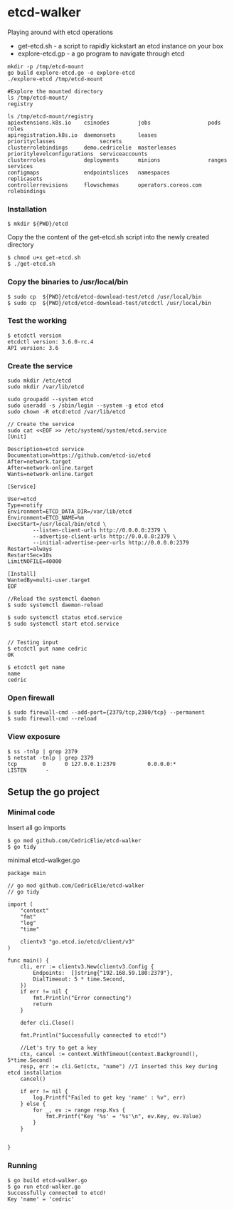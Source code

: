 # etcd-walker
Playing around with etcd operations
* get-etcd.sh - a script to rapidly kickstart an etcd instance on your box
* explore-etcd.gp - a go program to navigate through etcd
````
mkdir -p /tmp/etcd-mount
go build explore-etcd.go -o explore-etcd
./explore-etcd /tmp/etcd-mount

#Explore the mounted directory
ls /tmp/etcd-mount/
registry

ls /tmp/etcd-mount/registry
apiextensions.k8s.io    csinodes         jobs                  pods                         roles
apiregistration.k8s.io  daemonsets       leases                priorityclasses              secrets
clusterrolebindings     demo.cedricelie  masterleases          prioritylevelconfigurations  serviceaccounts
clusterroles            deployments      minions               ranges                       services
configmaps              endpointslices   namespaces            replicasets
controllerrevisions     flowschemas      operators.coreos.com  rolebindings
````


### Installation
````
$ mkdir ${PWD}/etcd
````

Copy the the content of the get-etcd.sh script into the newly created directory
````
$ chmod u+x get-etcd.sh
$ ./get-etcd.sh
````
### Copy the binaries to /usr/local/bin
````
$ sudo cp  ${PWD}/etcd/etcd-download-test/etcd /usr/local/bin
$ sudo cp  ${PWD}/etcd/etcd-download-test/etcdctl /usr/local/bin
````

### Test the working
```
$ etcdctl version
etcdctl version: 3.6.0-rc.4
API version: 3.6
```

### Create the service
````
sudo mkdir /etc/etcd
sudo mkdir /var/lib/etcd

sudo groupadd --system etcd
sudo useradd -s /sbin/login --system -g etcd etcd
sudo chown -R etcd:etcd /var/lib/etcd

// Create the service
sudo cat <<EOF >> /etc/systemd/system/etcd.service
[Unit]

Description=etcd service
Documentation=https://github.com/etcd-io/etcd
After=network.target
After=network-online.target
Wants=network-online.target

[Service]

User=etcd
Type=notify
Environment=ETCD_DATA_DIR=/var/lib/etcd
Environment=ETCD_NAME=%m
ExecStart=/usr/local/bin/etcd \
        --listen-client-urls http://0.0.0.0:2379 \
        --advertise-client-urls http://0.0.0.0:2379 \
        --initial-advertise-peer-urls http://0.0.0.0:2379
Restart=always
RestartSec=10s
LimitNOFILE=40000

[Install]
WantedBy=multi-user.target
EOF

//Reload the systemctl daemon
$ sudo systemctl daemon-reload

$ sudo systemctl status etcd.service
$ sudo systemctl start etcd.service


// Testing input
$ etcdctl put name cedric
OK

$ etcdctl get name
name
cedric
````
### Open firewall
````
$ sudo firewall-cmd --add-port={2379/tcp,2380/tcp} --permanent
$ sudo firewall-cmd --reload
````
### View exposure
````
$ ss -tnlp | grep 2379
$ netstat -tnlp | grep 2379
tcp        0      0 127.0.0.1:2379          0.0.0.0:*               LISTEN      -
````

## Setup the go project
### Minimal code

Insert all go imports
````
$ go mod github.com/CedricElie/etcd-walker
$ go tidy 
````

minimal etcd-walkger.go
````
package main

// go mod github.com/CedricElie/etcd-walker
// go tidy

import (
	"context"
	"fmt"
	"log"
	"time"

	clientv3 "go.etcd.io/etcd/client/v3"
)

func main() {
	cli, err := clientv3.New(clientv3.Config {
		Endpoints:	[]string{"192.168.59.180:2379"},
		DialTimeout: 5 * time.Second,
	})
	if err != nil {
		fmt.Println("Error connecting")
		return
	} 
	
	defer cli.Close()

	fmt.Println("Successfully connected to etcd!")

	//Let's try to get a key
	ctx, cancel := context.WithTimeout(context.Background(), 5*time.Second)
	resp, err := cli.Get(ctx, "name") //I inserted this key during etcd installation
	cancel()

	if err != nil {
		log.Printf("Failed to get key 'name' : %v", err)
	} else {
		for _, ev := range resp.Kvs {
			fmt.Printf("Key '%s' = '%s'\n", ev.Key, ev.Value)
		}
	}

	
}
````
### Running
````
$ go build etcd-walker.go
$ go run etcd-walker.go
Successfully connected to etcd!
Key 'name' = 'cedric'
````